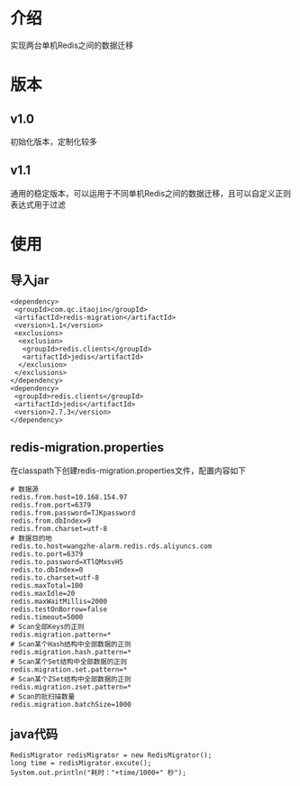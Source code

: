 # 介绍
实现两台单机Redis之间的数据迁移
# 版本
## v1.0
初始化版本，定制化较多
## v1.1
通用的稳定版本，可以运用于不同单机Redis之间的数据迁移，且可以自定义正则表达式用于过滤
# 使用
## 导入jar
    <dependency>  
     <groupId>com.qc.itaojin</groupId>  
     <artifactId>redis-migration</artifactId>  
     <version>1.1</version>  
     <exclusions> 
      <exclusion> 
       <groupId>redis.clients</groupId>  
       <artifactId>jedis</artifactId>  
      </exclusion>
     </exclusions>
    </dependency>  
    <dependency>  
     <groupId>redis.clients</groupId>  
     <artifactId>jedis</artifactId>  
     <version>2.7.3</version>  
    </dependency>

## redis-migration.properties
在classpath下创建redis-migration.properties文件，配置内容如下

    # 数据源    
    redis.from.host=10.168.154.97    
    redis.from.port=6379    
    redis.from.password=TJKpassword    
    redis.from.dbIndex=9    
    redis.from.charset=utf-8    
    # 数据目的地    
    redis.to.host=wangzhe-alarm.redis.rds.aliyuncs.com    
    redis.to.port=6379    
    redis.to.password=XTlQMxsvH5    
    redis.to.dbIndex=0    
    redis.to.charset=utf-8    
    redis.maxTotal=100    
    redis.maxIdle=20    
    redis.maxWaitMillis=2000    
    redis.testOnBorrow=false    
    redis.timeout=5000    
    # Scan全部Keys的正则    
    redis.migration.pattern=*    
    # Scan某个Hash结构中全部数据的正则    
    redis.migration.hash.pattern=*    
    # Scan某个Set结构中全部数据的正则    
    redis.migration.set.pattern=*    
    # Scan某个ZSet结构中全部数据的正则    
    redis.migration.zset.pattern=*    
    # Scan的批扫描数量    
    redis.migration.batchSize=1000
    
## java代码
    RedisMigrator redisMigrator = new RedisMigrator();
    long time = redisMigrator.excute();
    System.out.println("耗时："+time/1000+" 秒");
